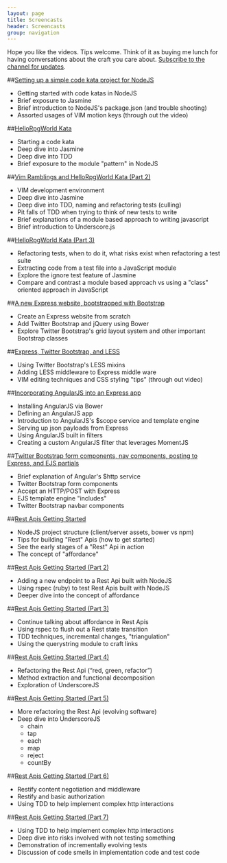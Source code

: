 ```yaml
---
layout: page
title: Screencasts
header: Screencasts
group: navigation
---
```


Hope you like the videos. Tips welcome. Think of it as buying me lunch for having conversations about the craft you care about. [Subscribe to the channel for updates](https://vimeo.com/channels/659338).

##[Setting up a simple code kata project for NodeJS](https://vimeo.com/84082218)

- Getting started with code katas in NodeJS
- Brief exposure to Jasmine
- Brief introduction to NodeJS's package.json (and trouble shooting)
- Assorted usages of VIM motion keys (through out the video)

##[HelloRpgWorld Kata](https://vimeo.com/84101834)

- Starting a code kata
- Deep dive into Jasmine
- Deep dive into TDD
- Brief exposure to the module "pattern" in NodeJS

##[Vim Ramblings and HelloRpgWorld Kata (Part 2)](https://vimeo.com/84146414)

- VIM development environment
- Deep dive into Jasmine
- Deep dive into TDD, naming and refactoring tests (culling)
- Pit falls of TDD when trying to think of new tests to write
- Brief explanations of a module based approach to writing javascript
- Brief introduction to Underscore.js

##[HelloRpgWorld Kata (Part 3)](https://vimeo.com/84241331)

- Refactoring tests, when to do it, what risks exist when refactoring a test suite
- Extracting code from a test file into a JavaScript module
- Explore the ignore test feature of Jasmine
- Compare and contrast a module based approach vs using a "class" oriented approach in JavaScript

##[A new Express website, bootstrapped with Bootstrap](https://vimeo.com/84485703)

- Create an Express website from scratch
- Add Twitter Bootstrap and jQuery using Bower
- Explore Twitter Bootstrap's grid layout system and other important Bootstrap classes

##[Express, Twitter Bootstrap, and LESS](https://vimeo.com/84542536)

- Using Twitter Bootstrap's LESS mixins
- Adding LESS middleware to Express middle ware
- VIM editing techniques and CSS styling "tips" (through out video)

##[Incorporating AngularJS into an Express app](https://vimeo.com/84693970)

- Installing AngularJS via Bower
- Defining an AngularJS app
- Introduction to AngularJS's $scope service and template engine
- Serving up json payloads from Express
- Using AngularJS built in filters
- Creating a custom AngularJS filter that leverages MomentJS

##[Twitter Bootstrap form components, nav components, posting to Express, and EJS partials](https://vimeo.com/84892795)

- Brief explanation of Angular's $http service
- Twitter Bootstrap form components
- Accept an HTTP/POST with Express
- EJS template engine "includes"
- Twitter Bootstrap navbar components

##[Rest Apis Getting Started](https://vimeo.com/85154503)

- NodeJS project structure (client/server assets, bower vs npm)
- Tips for building "Rest" Apis (how to get started)
- See the early stages of a "Rest" Api in action
- The concept of "affordance"

##[Rest Apis Getting Started (Part 2)](https://vimeo.com/85222400)

- Adding a new endpoint to a Rest Api built with NodeJS
- Using rspec (ruby) to test Rest Apis built with NodeJS
- Deeper dive into the concept of affordance 

##[Rest Apis Getting Started (Part 3)](https://vimeo.com/85576688)

- Continue talking about affordance in Rest Apis
- Using rspec to flush out a Rest state transition
- TDD techniques, incremental changes, "triangulation"
- Using the querystring module to craft links

##[Rest Apis Getting Started (Part 4)](https://vimeo.com/86073155)

- Refactoring the Rest Api (“red, green, refactor”)
- Method extraction and functional decomposition
- Exploration of UnderscoreJS

##[Rest Apis Getting Started (Part 5)](https://vimeo.com/86109044)

- More refactoring the Rest Api (evolving software)
- Deep dive into UnderscoreJS
  - chain
  - tap
  - each
  - map
  - reject
  - countBy

##[Rest Apis Getting Started (Part 6)](https://vimeo.com/86109044)

- Restify content negotiation and middleware
- Restify and basic authorization
- Using TDD to help implement complex http interactions

##[Rest Apis Getting Started (Part 7)](https://vimeo.com/86734564)

- Using TDD to help implement complex http interactions
- Deep dive into risks involved with not testing something
- Demonstration of incrementally evolving tests
- Discussion of code smells in implementation code and test code
